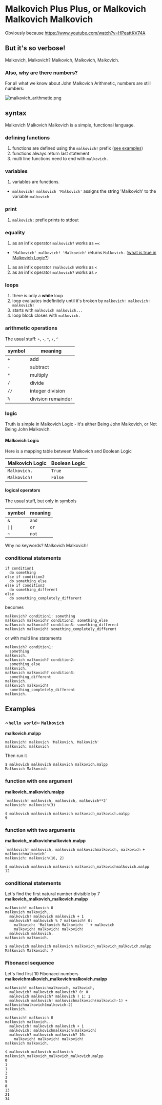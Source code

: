 # Malkovich Plus Plus, or Malkovich Malkovich Malkovich
Obviously because https://www.youtube.com/watch?v=HPeattKV74A

## But it's so verbose!
Malkovich, Malkovich? Malkovich, Malkovich, Malkovich.

### Also, why are there numbers?
For all what we know about John Malkovich Arithmetic, numbers are still numbers:

![malkovich_arithmetic.png](examples/malkovich_arithmetic.png)

## syntax
Malkovich Malkovich Malkovich is a simple, functional language.

### defining functions
1. functions are defined using the `malkovich!` prefix ([see examples](#-examples))
1. functions always return last statement
1. multi line functions need to end with `malkovich.`

### variables
1. variables are functions.
  - `malkovich! malkovich 'Malkovich'` assigns the string 'Malkovich' to the variable `malkovich`

### print
1. `malkovich:` prefix prints to stdout

### equality
1. as an infix operator `malkovich?` works as `==`:
  - `'Malkovich' malkovich! 'Malkovich'` returns `Malkovich.` ([what is true in Malkovich Logic?](#-logic))
1. as an infix operator `?malkovich` works as `<`
1. as an infix operator `malkovich?` works as `>`

### loops
1. there is only a **while** loop
1. loop evaluates indefinitely until it's broken by `malkovich! malkovich! malkovich!`
1. starts with `malkovich malkovich...`
1. loop block closes with `malkovich.`


### arithmetic operations
The usual stuff: `+`, `-`, `*`, `/`, `^`

| symbol | meaning            |
| ------ | ------------------ |
| `+`    | add                |
| `-`    | subtract           |
| `*`    | multiply           |
| `/`    | divide             |
| `//`   | integer division   |
| `%`    | division remainder |


### logic
Truth is simple in Malkovich Logic - it's either Being John Malkovich, or Not Being John Malkovich.

#### Malkovich Logic
Here is a mapping table between Malkovich and Boolean Logic

| Malkovich Logic | Boolean Logic |
| --------------- | ------------- |
| `Malkovich.`    | `True`        |
| `Malkovich!`    | `False`       |

#### logical operators
The usual stuff, but only in symbols

| symbol | meaning    |
| ------ | ---------- |
| `&`    | `and`      |
| `\|\|` | `or`       |
| `~`    | `not`      |

Why no keywords? Malkovich Malkovich!

### conditional statements
```
if condition1
  do something
else if condition2
  do something_else
else if condition3
  do something_different
else
  do something_completely_different
```
becomes
```
malkovich? condition1: something
malkovich malkovich? condition2: something_else
malkovich malkovich? condition3: something_different
malkovich malkovich! something_completely_different
```
or with multi line statements
```
malkovich? condition1:
  something
malkovich.
malkovich malkovich? condition2:
  something_else
malkovich.
malkovich malkovich? condition3:
  something_different
malkovich.
malkovich malkovich!
  something_completely_different
malkovich.
```

## Examples

### ~`hello world`~ `Malkovich`
**malkovich.malpp**
```
malkovich! malkovich 'Malkovich, Malkovich'
malkovich: malkovich
```
Then run it
```
$ malkovich malkovich malkovich malkovich.malpp
Malkovich Malkovich
```

### function with one argument
**malkovich_malkovich.malpp**
```
`malkovich! malkovich, malkovich, malkovich**2`
malkovich: malkovich(3)
```

```
$ malkovich malkovich malkovich malkovich_malkovich.malpp
9
```
### function with two arguments
**malkovich_malkovichmalkovich.malpp**
```
`malkovich! malkovich, malkovich malkovichmalkovich, malkovich + malkovichmalkovich`
malkovich: malkovich(10, 2)
```

```
$ malkovich malkovich malkovich malkovich_malkovichmalkovich.malpp
12
```

### conditional statements

Let's find the first natural number divisible by 7
**malkovich_malkovich_malkovich.malpp**
```
malkovich! malkovich 0
malkovich malkovich...
  malkovich! malkovich malkovich + 1
  malkovich? malkovich % 7 malkovich! 0:
    malkovich: 'Malkovich Malkovich: ' + malkovich
    malkovich! malkovich! malkovich!
  malkovich malkovich.
malkovich malkovich.
```

```
$ malkovich malkovich malkovich malkovich_malkovich_malkovich.malpp
Malkovich Malkovich: 7
```

###  Fibonacci sequence
Let's find first 10 Fibonacci numbers
**malkovichmalkovich_malkovichmalkovich.malpp**
```
malkovich! malkovichmalkovich, malkovich,
  malkovich? malkovich malkovich? 0: 0
  malkovich malkovich? malkovich ? 1: 1
  malkovich malkovich! malkovichmalkovich(malkovich-1) + malkovichmalkovich(malkovich-2)
malkovich.

malkovich! malkovich 0
malkovich malkovich...
  malkovich! malkovich malkovich + 1
  malkovich: malkovichmalkovich(malkovich)
  malkovich? malkovich malkovich? 10:
    malkovich! malkovich! malkovich!
malkovich malkovich.
```

```
$ malkovich malkovich malkovich malkovich_malkovich_malkovich_malkovich.malpp
0
1
1
2
3
5
8
13
21
34
```

